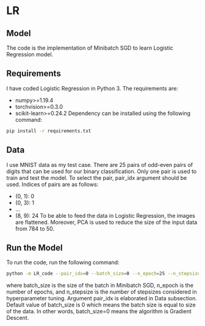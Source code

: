 # LR
## Model
The code is the implementation of Minibatch SGD to learn Logistic Regression model.
## Requirements
I have coded Logistic Regression in Python 3. The requirements are:
- numpy>=1.19.4
- torchvision>=0.3.0
- scikit-learn>=0.24.2
Dependency can be installed using the following command:
```bash
pip install -r requirements.txt
```
## Data
I use MNIST data as my test case. There are 25 pairs of odd-even pairs of digits that can be used for our binary classification. Only one pair is used to train and test the model. To select the pair, pair_idx argument should be used. Indices of pairs are as follows:
- (0, 1): 0
- (0, 3): 1
- …
- (8, 9): 24
To be able to feed the data in Logistic Regression, the images are flattened. Moreover, PCA is used to reduce the size of the input data from 784 to 50. 
## Run the Model
To run the code, run the following command:
```bash
python -m LR_code --pair_idx=0 --batch_size=0 --n_epoch=25 --n_stepsize=10
```
where batch_size is the size of the batch in Minibatch SGD, n_epoch is the number of epochs, and n_stepsize is the number of stepsizes considered in hyperparameter tuning. Argument pair_idx is elaborated in Data subsection. Default value of batch_size is 0 which means the batch size is equal to size of the data. In other words, batch_size=0 means the algorithm is Gradient Descent.

